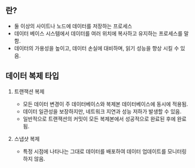 ## 란?

* 둘 이상의 사이트나 노드에 데이터를 저장하는 프로세스
* 데이터 베이스 시스템에서 데이터를 여러 위치에 복사하고 유지하는 프로세스를 말함.
* 데이터의 가용성을 높이고, 데이터 손실에 대비하며, 읽기 성능을 향상 시킬 수 있음.

## 데이터 복제 타입

1. 트랜잭션 복제
	* 모든 데이터 변경이 주 데이터베이스와 복제본 데이터베이스에 동시에 적용됨.
	* 데이터 일관성을 보장하지만, 네트워크 지연과 성능 저하가 발생할 수 있음.
	* 일반적으로 트랜잭션의 커밋이 모든 복제본에서 성공적으로 완료된 후에 완료됨.

2. 스냅샷 복제
	* 특정 시점에 나타나는 그대로 데이터를 배포하여 데이터 업데이트를 모니터링하지 않음.
